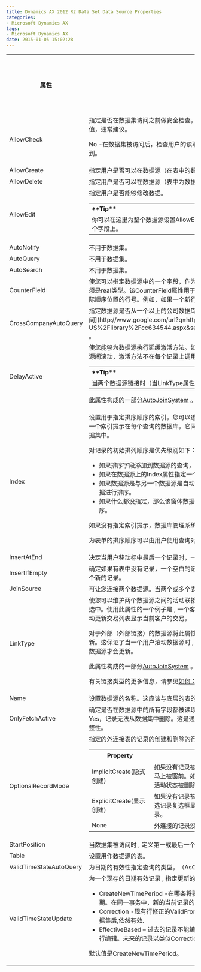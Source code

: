 ```yaml
---
title: Dynamics AX 2012 R2 Data Set Data Source Properties
categories:
- Microsoft Dynamics AX
tags:
- Microsoft Dynamics AX
date: 2015-01-05 15:02:28
---
```


<table>
<tbody>
<tr>
<th colspan="1"><span id="goog-gtc-unit-47" class="goog-gtc-unit"><span class="goog-gtc-translatable goog-gtc-from-human goog-gtc-unit-highlight" dir="ltr"> 属性</span></span></th>
<th colspan="1"><span id="goog-gtc-unit-48" class="goog-gtc-unit"><span class="goog-gtc-translatable goog-gtc-from-mt" dir="ltr">描述</span></span></th>
<th colspan="1"><span id="goog-gtc-unit-49" class="goog-gtc-unit"><span class="goog-gtc-translatable" dir="ltr">New in this version of</span></span>

<span id="goog-gtc-unit-50" class="goog-gtc-unit"><span class="goog-gtc-translatable" dir="ltr"> Microsoft Dynamics AX </span></span></th>
</tr>
<tr>
<td colspan="1"><span class="label"><span id="goog-gtc-unit-51" class="goog-gtc-unit"><span class="goog-gtc-translatable goog-gtc-from-mt" dir="ltr">AllowCheck</span></span></span></td>
<td colspan="1"><span id="goog-gtc-unit-52" class="goog-gtc-unit"><span class="goog-gtc-translatable goog-gtc-from-human" dir="ltr">指定是否在数据集访问之前做安全检查。</span></span><span id="goog-gtc-unit-53" class="goog-gtc-unit"><span class="goog-gtc-translatable goog-gtc-from-human" dir="ltr"><span class="label">Yes</span> -在数据集被访问前，检查该用户的读取权限。</span></span><span id="goog-gtc-unit-54" class="goog-gtc-unit"><span class="goog-gtc-translatable goog-gtc-from-mt" dir="ltr"><span class="label">是的</span>是的默认值，通常建议。</span></span></p>

<span id="goog-gtc-unit-55" class="goog-gtc-unit"><span class="goog-gtc-translatable goog-gtc-from-human" dir="ltr"><span class="label">No</span> -在数据集被访问后，检查用户的读取权限。</span></span><span id="goog-gtc-unit-56" class="goog-gtc-unit"><span class="goog-gtc-translatable goog-gtc-from-human" dir="ltr">如果用户缺乏对底层数据源足够的权限，将没有数据被检索到。</span></span></td>
<td colspan="1"></td>
</tr>
<tr>
<td colspan="1"><span class="label"><span id="goog-gtc-unit-57" class="goog-gtc-unit"><span class="goog-gtc-translatable goog-gtc-from-mt" dir="ltr">AllowCreate</span></span></span></td>
<td colspan="1"><span id="goog-gtc-unit-58" class="goog-gtc-unit"><span class="goog-gtc-translatable goog-gtc-from-human" dir="ltr">指定用户是否可以在数据源（在表中的数据源）中创造新的纪录。</span></span></td>
<td colspan="1"></td>
</tr>
<tr>
<td colspan="1"><span class="label"><span id="goog-gtc-unit-59" class="goog-gtc-unit"><span class="goog-gtc-translatable goog-gtc-from-human" dir="ltr">AllowDelete</span></span></span></td>
<td colspan="1"><span id="goog-gtc-unit-60" class="goog-gtc-unit"><span class="goog-gtc-translatable goog-gtc-from-mt" dir="ltr">指定用户是否可以在数据源（表中为数据源）中删除记录。</span></span></td>
<td colspan="1"></td>
</tr>
<tr>
<td colspan="1"><span class="label"><span id="goog-gtc-unit-61" class="goog-gtc-unit"><span class="goog-gtc-translatable goog-gtc-from-human" dir="ltr">AllowEdit</span></span></span></td>
<td colspan="1"><span id="goog-gtc-unit-62" class="goog-gtc-unit"><span class="goog-gtc-translatable goog-gtc-from-mt" dir="ltr">指定用户是否能够修改数据。</span></span>

<div class="alert">
<table>
<tbody>
<tr>
<th align="left"><span id="goog-gtc-unit-63" class="goog-gtc-unit"><span class="goog-gtc-translatable goog-gtc-from-human goog-gtc-ph-missing" dir="ltr">**Tip**</span></span></th>
</tr>
<tr>
<td><span id="goog-gtc-unit-64" class="goog-gtc-unit"><span class="goog-gtc-translatable goog-gtc-from-human" dir="ltr">你可以在这里为整个数据源设置<span class="code">AllowEdit</span>属性。要但禁止修改个别字段，同样的属性存在于数据源中每个字段上。</span></span></td>
</tr>
</tbody>
</table>
</div>
</td>
<td colspan="1"></td>
</tr>
<tr>
<td colspan="1"><span class="label"><span id="goog-gtc-unit-65" class="goog-gtc-unit"><span class="goog-gtc-translatable goog-gtc-from-mt" dir="ltr">AutoNotify</span></span></span></td>
<td colspan="1"><span id="goog-gtc-unit-66" class="goog-gtc-unit"><span class="goog-gtc-translatable goog-gtc-from-mt" dir="ltr">不用于数据集。</span></span></td>
<td colspan="1"></td>
</tr>
<tr>
<td colspan="1"><span class="label"><span id="goog-gtc-unit-67" class="goog-gtc-unit"><span class="goog-gtc-translatable goog-gtc-from-human" dir="ltr">AutoQuery</span></span></span></td>
<td colspan="1"><span id="goog-gtc-unit-68" class="goog-gtc-unit"><span class="goog-gtc-translatable goog-gtc-from-mt" dir="ltr">不用于数据集。</span></span></td>
<td colspan="1"></td>
</tr>
<tr>
<td colspan="1"><span class="label"><span id="goog-gtc-unit-69" class="goog-gtc-unit"><span class="goog-gtc-translatable goog-gtc-from-human" dir="ltr">AutoSearch</span></span></span></td>
<td colspan="1"><span id="goog-gtc-unit-70" class="goog-gtc-unit"><span class="goog-gtc-translatable goog-gtc-from-mt" dir="ltr">不用于数据集。</span></span></td>
<td colspan="1"></td>
</tr>
<tr>
<td colspan="1"><span class="label"><span id="goog-gtc-unit-71" class="goog-gtc-unit"><span class="goog-gtc-translatable goog-gtc-from-mt" dir="ltr">CounterField</span></span></span></td>
<td colspan="1"><span id="goog-gtc-unit-72" class="goog-gtc-unit"><span class="goog-gtc-translatable goog-gtc-from-human" dir="ltr">使您可以指定数据源中的一个字段，作为数据集的计数器。</span></span><span id="goog-gtc-unit-73" class="goog-gtc-unit"><span class="goog-gtc-translatable goog-gtc-from-human" dir="ltr">该字段必须是基于该数据源的表的索引，并且必须是<span class="code">real</span>类型。</span></span><span id="goog-gtc-unit-74" class="goog-gtc-unit"><span class="goog-gtc-translatable goog-gtc-from-human" dir="ltr">该<span class="code">CounterField</span>属性用于确保为一个插入到数据集中的记录，提供了一个根据它在数据中实际顺序位置的行号。</span></span><span id="goog-gtc-unit-75" class="goog-gtc-unit"><span class="goog-gtc-translatable goog-gtc-from-human" dir="ltr">例如，如果一个新行被插入线3和4之间，新线的行号为3.5。</span></span></td>
<td colspan="1"></td>
</tr>
<tr>
<td colspan="1"><span class="label"><span id="goog-gtc-unit-76" class="goog-gtc-unit"><span class="goog-gtc-translatable goog-gtc-from-mt" dir="ltr">CrossCompanyAutoQuery</span></span></span></td>
<td colspan="1"><span id="goog-gtc-unit-77" class="goog-gtc-unit"><span class="goog-gtc-translatable goog-gtc-from-human" dir="ltr">指定数据源是否从一个以上的公司数据库中检索数据。</span></span><span id="goog-gtc-unit-78" class="goog-gtc-unit"><span class="goog-gtc-translatable goog-gtc-from-mt" dir="ltr">有关跨公司查询的详细信息，请参阅[跨公司数据访问](http://www.google.com/url?q=http%3A%2F%2Fmsdn.microsoft.com%2FEN-US%2Flibrary%2Fcc634544.aspx&amp;sa=D&amp;sntz=1&amp;usg=AFQjCNERozA0M9cfpu4T7okmrgfPekINgA) 。</span></span></td>
<td colspan="1"></td>
</tr>
<tr>
<td colspan="1"><span class="label"><span id="goog-gtc-unit-79" class="goog-gtc-unit"><span class="goog-gtc-translatable goog-gtc-from-mt" dir="ltr">DelayActive</span></span></span></td>
<td colspan="1"><span id="goog-gtc-unit-80" class="goog-gtc-unit"><span class="goog-gtc-translatable goog-gtc-from-human" dir="ltr">使您能够为数据源执行延缓<span class="code">激活</span>方法。</span></span><span id="goog-gtc-unit-81" class="goog-gtc-unit"><span class="goog-gtc-translatable goog-gtc-from-human" dir="ltr">如果此属性设置为<span class="label">Yes，</span> <span class="code">激活</span>方法会在20毫秒后激活。</span></span><span id="goog-gtc-unit-82" class="goog-gtc-unit"><span class="goog-gtc-translatable goog-gtc-from-human" dir="ltr">当用户在数据源间滚动，激活方法不在每个记录上调用。只在用户最后选中的那条记录上调用。</span></span></p>
<div class="alert">
<table>
<tbody>
<tr>
<th align="left"><span id="goog-gtc-unit-83" class="goog-gtc-unit"><span class="goog-gtc-translatable goog-gtc-from-human" dir="ltr"> **Tip**</span></span></th>
</tr>
<tr>
<td><span id="goog-gtc-unit-84" class="goog-gtc-unit"><span class="goog-gtc-translatable goog-gtc-from-human" dir="ltr">当两个数据源链接时（当<span class="code">LinkType</span>属性设置为<span class="label">Delayed</span> ）此属性特别有用。</span></span></td>
</tr>
</tbody>
</table>
</div>

<span id="goog-gtc-unit-85" class="goog-gtc-unit"><span class="goog-gtc-translatable goog-gtc-from-human" dir="ltr">此属性构成的一部分[AutoJoinSystem](http://www.google.com/url?q=http%3A%2F%2Fmsdn.microsoft.com%2FEN-US%2Flibrary%2Faa852141.aspx&amp;sa=D&amp;sntz=1&amp;usg=AFQjCNGdsHABGRqo9trRcTafB7nYzIgukA) 。</span></span></td>
<td colspan="1"></td>
</tr>
<tr>
<td colspan="1"><span class="label"><span id="goog-gtc-unit-86" class="goog-gtc-unit"><span class="goog-gtc-translatable goog-gtc-from-human" dir="ltr">Index</span></span></span></td>
<td colspan="1"><span id="goog-gtc-unit-87" class="goog-gtc-unit"><span class="goog-gtc-translatable goog-gtc-from-mt" dir="ltr">设置用于指定排序顺序的索引。</span></span><span id="goog-gtc-unit-88" class="goog-gtc-unit"><span class="goog-gtc-translatable goog-gtc-from-mt" dir="ltr">您可以选择在表中的任何索引。</span></span><span id="goog-gtc-unit-89" class="goog-gtc-unit"><span class="goog-gtc-translatable goog-gtc-from-mt" dir="ltr">如果你以这种方式指定一个索引，它被用作一个索引提示在每个查询的数据库。</span></span><span id="goog-gtc-unit-90" class="goog-gtc-unit"><span class="goog-gtc-translatable goog-gtc-from-human" dir="ltr">它同时指定一个访问路径和基于该数据源的，对数据集中记录的排序数据集中。</span></span>

<span id="goog-gtc-unit-91" class="goog-gtc-unit"><span class="goog-gtc-translatable goog-gtc-from-human" dir="ltr">对记录的初始排列顺序是优先级别如下：</span></span>

*   <span id="goog-gtc-unit-92" class="goog-gtc-unit"><span class="goog-gtc-translatable goog-gtc-from-human" dir="ltr">如果排序字段添加到数据源的查询，使用排序规范。</span></span>
*   <span id="goog-gtc-unit-93" class="goog-gtc-unit"><span class="goog-gtc-translatable goog-gtc-from-human" dir="ltr">如果在数据源上的<span class="code">Index</span>属性指定一个索引，该索引被隐式指定用于排序。</span></span>
*   <span id="goog-gtc-unit-94" class="goog-gtc-unit"><span class="goog-gtc-translatable goog-gtc-from-human" dir="ltr">如果数据源是与另一个数据源是自动联结，系统会为该联结找到最适当的索引，然后再根据该索引对数据进行排序。</span></span>
*   <span id="goog-gtc-unit-95" class="goog-gtc-unit"><span class="goog-gtc-translatable goog-gtc-from-human" dir="ltr">如果什么都没指定，那么该窗体数据源的表上的第一个索引（ID最低的那个），会被是隐式指定用来排序。</span></span>

<span id="goog-gtc-unit-96" class="goog-gtc-unit"><span class="goog-gtc-translatable goog-gtc-from-mt" dir="ltr">如果没有指定索引提示，数据库管理系统找出适用的访问路径。</span></span><span id="goog-gtc-unit-97" class="goog-gtc-unit"><span class="goog-gtc-translatable goog-gtc-from-mt" dir="ltr">它是基于在所提供的查询的信息。</span></span>

<span id="goog-gtc-unit-98" class="goog-gtc-unit"><span class="goog-gtc-translatable goog-gtc-from-mt" dir="ltr">为表单的排序顺序可以由用户使用查询对话框中更改。</span></span></td>
<td colspan="1"></td>
</tr>
<tr>
<td colspan="1"><span class="label"><span id="goog-gtc-unit-99" class="goog-gtc-unit"><span class="goog-gtc-translatable goog-gtc-from-mt" dir="ltr">InsertAtEnd</span></span></span></td>
<td colspan="1"><span id="goog-gtc-unit-100" class="goog-gtc-unit"><span class="goog-gtc-translatable goog-gtc-from-human" dir="ltr">决定当用户移动标中最后一个记录时，一个新记录是否被创建。</span></span></td>
<td colspan="1"></td>
</tr>
<tr>
<td colspan="1"><span class="label"><span id="goog-gtc-unit-101" class="goog-gtc-unit"><span class="goog-gtc-translatable goog-gtc-from-mt" dir="ltr">InsertIfEmpty</span></span></span></td>
<td colspan="1"><span id="goog-gtc-unit-102" class="goog-gtc-unit"><span class="goog-gtc-translatable goog-gtc-from-human" dir="ltr">确定如果有表中没有记录，一个空白的记录是否被插入。</span></span><span id="goog-gtc-unit-103" class="goog-gtc-unit"><span class="goog-gtc-translatable goog-gtc-from-mt" dir="ltr">如果<span class="code">InsertIfEmpty</span>设置为<span class="label">否</span> ，则必须手动创建一个新的记录。</span></span></td>
<td colspan="1"></td>
</tr>
<tr>
<td colspan="1"><span class="label"><span id="goog-gtc-unit-104" class="goog-gtc-unit"><span class="goog-gtc-translatable goog-gtc-from-mt" dir="ltr">JoinSource</span></span></span></td>
<td colspan="1"><span id="goog-gtc-unit-105" class="goog-gtc-unit"><span class="goog-gtc-translatable goog-gtc-from-mt" dir="ltr">可让您连接两个数据源。</span></span><span id="goog-gtc-unit-106" class="goog-gtc-unit"><span class="goog-gtc-translatable goog-gtc-from-human" dir="ltr">当两个或多个表作为数据源，并且你象联结他们时，使用该属性。</span></span></td>
<td colspan="1"></td>
</tr>
<tr>
<td colspan="1"><span class="label"><span id="goog-gtc-unit-107" class="goog-gtc-unit"><span class="goog-gtc-translatable goog-gtc-from-human" dir="ltr">LinkType</span></span></span></td>
<td colspan="1"><span id="goog-gtc-unit-108" class="goog-gtc-unit"><span class="goog-gtc-translatable goog-gtc-from-human" dir="ltr">使您可以维护两个数据源之间的活动联接。</span></span><span id="goog-gtc-unit-109" class="goog-gtc-unit"><span class="goog-gtc-translatable goog-gtc-from-human" dir="ltr">当第一个数据源上的焦点改变了，其他数据源中相应的记录会被选中。</span></span><span id="goog-gtc-unit-110" class="goog-gtc-unit"><span class="goog-gtc-translatable goog-gtc-from-human" dir="ltr">使用此属性的一个例子是 , 一个客户表和每个客户的交易表。</span></span><span id="goog-gtc-unit-111" class="goog-gtc-unit"><span class="goog-gtc-translatable goog-gtc-from-human" dir="ltr">从一个顾客滚动到下一个顾客, 也会自动更新交易列表显示当前客户的交易。</span></span>

<span id="goog-gtc-unit-112" class="goog-gtc-unit"><span class="goog-gtc-translatable goog-gtc-from-human" dir="ltr">对于外部（外部链接）的数据源将此属性设置为<span class="label">Delayed</span> 。</span></span><span id="goog-gtc-unit-113" class="goog-gtc-unit"><span class="goog-gtc-translatable goog-gtc-from-human" dir="ltr">被联接的数据源, 会在100毫秒的延迟后更新。</span></span><span id="goog-gtc-unit-114" class="goog-gtc-unit"><span class="goog-gtc-translatable goog-gtc-from-human" dir="ltr">这保证了当一个用户滚动数据源时 , 被联接的数据源不会更新. 只有在用户最终选中的那条记录上时,，数据源才会更新。</span></span>

<span id="goog-gtc-unit-115" class="goog-gtc-unit"><span class="goog-gtc-translatable goog-gtc-from-human" dir="ltr">此属性构成的一部分[AutoJoinSystem](http://www.google.com/url?q=http%3A%2F%2Fmsdn.microsoft.com%2FEN-US%2Flibrary%2Faa852141.aspx&amp;sa=D&amp;sntz=1&amp;usg=AFQjCNGdsHABGRqo9trRcTafB7nYzIgukA) 。</span></span>

<span id="goog-gtc-unit-116" class="goog-gtc-unit"><span class="goog-gtc-translatable goog-gtc-from-mt" dir="ltr">有关链接类型的更多信息，请参见[如何：连接数据源的表单](http://www.google.com/url?q=http%3A%2F%2Fmsdn.microsoft.com%2FEN-US%2Flibrary%2Faa608858.aspx&amp;sa=D&amp;sntz=1&amp;usg=AFQjCNHfZgkQeCsorRU66vMnCecT74Ft0g) 。</span></span></td>
<td colspan="1"></td>
</tr>
<tr>
<td colspan="1"><span class="label"><span id="goog-gtc-unit-117" class="goog-gtc-unit"><span class="goog-gtc-translatable goog-gtc-from-human" dir="ltr">Name</span></span></span></td>
<td colspan="1"><span id="goog-gtc-unit-118" class="goog-gtc-unit"><span class="goog-gtc-translatable goog-gtc-from-mt" dir="ltr">设置数据源的名称。</span></span><span id="goog-gtc-unit-119" class="goog-gtc-unit"><span class="goog-gtc-translatable goog-gtc-from-human" dir="ltr">这应该与底层的表的名称相同。</span></span></td>
<td colspan="1"></td>
</tr>
<tr>
<td colspan="1"><span class="label"><span id="goog-gtc-unit-120" class="goog-gtc-unit"><span class="goog-gtc-translatable goog-gtc-from-mt" dir="ltr">OnlyFetchActive</span></span></span></td>
<td colspan="1"><span id="goog-gtc-unit-121" class="goog-gtc-unit"><span class="goog-gtc-translatable goog-gtc-from-mt" dir="ltr">确定是否在数据源中的所有字段都被读取，或仅所使用的数据集的。</span></span><span id="goog-gtc-unit-122" class="goog-gtc-unit"><span class="goog-gtc-translatable goog-gtc-from-mt" dir="ltr">当<span class="code">OnlyFetchActive</span>属性已设置<span class="label">为</span> Yes，记录无法从数据集中删除。</span></span><span id="goog-gtc-unit-123" class="goog-gtc-unit"><span class="goog-gtc-translatable goog-gtc-from-mt" dir="ltr">这是通过确保删除操作是从来没有试图在不完整的记录，以保持数据的完整性。</span></span></td>
<td colspan="1"></td>
</tr>
<tr>
<td colspan="1"><span class="label"><span id="goog-gtc-unit-124" class="goog-gtc-unit"><span class="goog-gtc-translatable goog-gtc-from-mt" dir="ltr">OptionalRecordMode</span></span></span></td>
<td colspan="1"><span id="goog-gtc-unit-125" class="goog-gtc-unit"><span class="goog-gtc-translatable goog-gtc-from-mt" dir="ltr">指定的外连接表的记录的创建和删除的行为。</span></span><span id="goog-gtc-unit-126" class="goog-gtc-unit"><span class="goog-gtc-translatable goog-gtc-from-mt" dir="ltr">下列选项可用：</span></span>

<div class="caption"></div>
<div class="tableSection">
<table>
<tbody>
<tr>
<th><span id="goog-gtc-unit-127" class="goog-gtc-unit"><span class="goog-gtc-translatable goog-gtc-from-tm goog-gtc-from-tm-score-100" dir="ltr"> Property </span></span></th>
<th><span id="goog-gtc-unit-128" class="goog-gtc-unit"><span class="goog-gtc-translatable goog-gtc-from-mt" dir="ltr">描述</span></span></th>
</tr>
<tr>
<td><span id="goog-gtc-unit-129" class="goog-gtc-unit"><span class="goog-gtc-translatable goog-gtc-from-human" dir="ltr">ImplicitCreate(隐式创建)</span></span></td>
<td><span id="goog-gtc-unit-130" class="goog-gtc-unit"><span class="goog-gtc-translatable goog-gtc-from-human" dir="ltr">如果没有记录被保存在数据库中，外部联接的记录和联接的表,会在父记录激活后马上被窗前。</span></span><span id="goog-gtc-unit-131" class="goog-gtc-unit"><span class="goog-gtc-translatable goog-gtc-from-mt" dir="ltr">如果外部连接记录或它的孩子都没有变，他们会当父记录不再处于活动状态被删除。</span></span></td>
</tr>
<tr>
<td><span id="goog-gtc-unit-132" class="goog-gtc-unit"><span class="goog-gtc-translatable goog-gtc-from-human" dir="ltr">ExplicitCreate(显示创建)</span></span></td>
<td><span id="goog-gtc-unit-133" class="goog-gtc-unit"><span class="goog-gtc-translatable goog-gtc-from-human" dir="ltr">如果没有记录被保存在数据库中，会把这个记录设为禁用​​状态，直到用户通过<span class="label">可选记录</span>复选框显式出发创建操作。</span></span><span id="goog-gtc-unit-134" class="goog-gtc-unit"><span class="goog-gtc-translatable goog-gtc-from-mt" dir="ltr">当记录存在，取消选中该复选框将删除这条记录。</span></span></td>
</tr>
<tr>
<td><span id="goog-gtc-unit-135" class="goog-gtc-unit"><span class="goog-gtc-translatable goog-gtc-from-human" dir="ltr"> None </span></span></td>
<td><span id="goog-gtc-unit-136" class="goog-gtc-unit"><span class="goog-gtc-translatable goog-gtc-from-human" dir="ltr">外连接的记录没有特殊的创建或删除发生。</span></span></td>
</tr>
</tbody>
</table>
</div>
</td>
<td colspan="1"><span id="goog-gtc-unit-137" class="goog-gtc-unit"><span class="goog-gtc-translatable goog-gtc-from-mt" dir="ltr">AX 2012</span></span></td>
</tr>
<tr>
<td colspan="1"><span class="label"><span id="goog-gtc-unit-138" class="goog-gtc-unit"><span class="goog-gtc-translatable goog-gtc-from-human" dir="ltr">StartPosition</span></span></span></td>
<td colspan="1"><span id="goog-gtc-unit-139" class="goog-gtc-unit"><span class="goog-gtc-translatable goog-gtc-from-human" dir="ltr">当数据集被访问时 , 定义第一或最后一个记录是否应该成为当前记录。</span></span></td>
<td colspan="1"></td>
</tr>
<tr>
<td colspan="1"><span class="label"><span id="goog-gtc-unit-140" class="goog-gtc-unit"><span class="goog-gtc-translatable goog-gtc-from-human" dir="ltr">Table</span></span></span></td>
<td colspan="1"><span id="goog-gtc-unit-141" class="goog-gtc-unit"><span class="goog-gtc-translatable goog-gtc-from-mt" dir="ltr">设置用作数据源的表。</span></span></td>
<td colspan="1"></td>
</tr>
<tr>
<td colspan="1"><span class="label"><span id="goog-gtc-unit-142" class="goog-gtc-unit"><span class="goog-gtc-translatable goog-gtc-from-mt" dir="ltr">ValidTimeStateAutoQuery</span></span></span></td>
<td colspan="1"><span id="goog-gtc-unit-143" class="goog-gtc-unit"><span class="goog-gtc-translatable goog-gtc-from-human" dir="ltr">为日期的有效性指定查询的类型。</span></span><span id="goog-gtc-unit-144" class="goog-gtc-unit"><span class="goog-gtc-translatable goog-gtc-from-human" dir="ltr"><span class="label">（AsOfDate</span>或<span class="label">DateRange</span> ）</span></span></td>
<td colspan="1"><span id="goog-gtc-unit-145" class="goog-gtc-unit"><span class="goog-gtc-translatable goog-gtc-from-mt" dir="ltr">AX 2012</span></span></td>
</tr>
<tr>
<td colspan="1"><span class="label"><span id="goog-gtc-unit-146" class="goog-gtc-unit"><span class="goog-gtc-translatable goog-gtc-from-mt" dir="ltr">ValidTimeStateUpdate</span></span></span></td>
<td colspan="1"><span id="goog-gtc-unit-147" class="goog-gtc-unit"><span class="goog-gtc-translatable goog-gtc-from-human" dir="ltr">为一个现存的日期有效记录 , 指定更新的类型。</span></span><span id="goog-gtc-unit-148" class="goog-gtc-unit"><span class="goog-gtc-translatable goog-gtc-from-mt" dir="ltr">该选项如下：</span></span></p>

*   <span id="goog-gtc-unit-149" class="goog-gtc-unit"><span class="goog-gtc-translatable goog-gtc-from-human" dir="ltr">CreateNewTimePeriod -在哪条将要成为以前的记录上，将他的<span class="label">ValidTo</span>日期字段设置不晚于当前的日期。</span></span><span id="goog-gtc-unit-150" class="goog-gtc-unit"><span class="goog-gtc-translatable goog-gtc-from-human" dir="ltr">在同一事务中，新的当前记录的<span class="label">ValidFrom</span>字段立即设置为先前记录的<span class="label">ValidTo</span>日期之后。</span></span>
*   <span id="goog-gtc-unit-151" class="goog-gtc-unit"><span class="goog-gtc-translatable goog-gtc-from-human" dir="ltr">Correction -现有行修正的<span class="label">ValidFrom</span>或<span class="label">ValidTo</span>值必须进行修改，以保持日期有效性的数据,在它更新数据集后,依然有效.</span></span>
*   <span id="goog-gtc-unit-152" class="goog-gtc-unit"><span class="goog-gtc-translatable goog-gtc-from-human" dir="ltr">EffectiveBased &#8211; 过去的记录不能编辑。</span></span><span id="goog-gtc-unit-153" class="goog-gtc-unit"><span class="goog-gtc-translatable goog-gtc-from-human" dir="ltr">当前活动的记录,以类似<span class="label">CreateNewTimePeriod</span>模式的方式进行编辑。</span></span><span id="goog-gtc-unit-154" class="goog-gtc-unit"><span class="goog-gtc-translatable goog-gtc-from-human" dir="ltr">未来的记录以类似<span class="label">Correction(纠正)</span>模式的方式进行编辑。</span></span>
<p><span id="goog-gtc-unit-155" class="goog-gtc-unit"><span class="goog-gtc-translatable goog-gtc-from-mt" dir="ltr">默认值是CreateNewTimePeriod。</span></span></td>
</tr>
</tbody>
</table>
